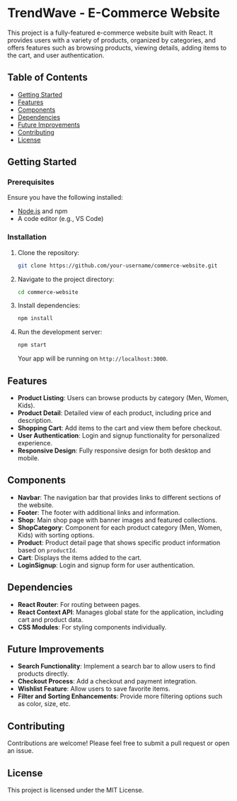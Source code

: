 #  TrendWave -  E-Commerce Website

This project is a fully-featured e-commerce website built with React. It provides users with a variety of products, organized by categories, and offers features such as browsing products, viewing details, adding items to the cart, and user authentication.

## Table of Contents

- [Getting Started](#getting-started)
- [Features](#features)
- [Components](#components)
- [Dependencies](#dependencies)
- [Future Improvements](#future-improvements)
- [Contributing](#contributing)
- [License](#license)

## Getting Started

### Prerequisites
Ensure you have the following installed:
- [Node.js](https://nodejs.org/) and npm
- A code editor (e.g., VS Code)

### Installation
1. Clone the repository:
   ```bash
   git clone https://github.com/your-username/commerce-website.git
   ```
2. Navigate to the project directory:
   ```bash
   cd commerce-website
   ```
3. Install dependencies:
   ```bash
   npm install
   ```
4. Run the development server:
   ```bash
   npm start
   ```
   Your app will be running on `http://localhost:3000`.


## Features

- **Product Listing**: Users can browse products by category (Men, Women, Kids).
- **Product Detail**: Detailed view of each product, including price and description.
- **Shopping Cart**: Add items to the cart and view them before checkout.
- **User Authentication**: Login and signup functionality for personalized experience.
- **Responsive Design**: Fully responsive design for both desktop and mobile.

## Components

- **Navbar**: The navigation bar that provides links to different sections of the website.
- **Footer**: The footer with additional links and information.
- **Shop**: Main shop page with banner images and featured collections.
- **ShopCategory**: Component for each product category (Men, Women, Kids) with sorting options.
- **Product**: Product detail page that shows specific product information based on `productId`.
- **Cart**: Displays the items added to the cart.
- **LoginSignup**: Login and signup form for user authentication.

## Dependencies

- **React Router**: For routing between pages.
- **React Context API**: Manages global state for the application, including cart and product data.
- **CSS Modules**: For styling components individually.

## Future Improvements

- **Search Functionality**: Implement a search bar to allow users to find products directly.
- **Checkout Process**: Add a checkout and payment integration.
- **Wishlist Feature**: Allow users to save favorite items.
- **Filter and Sorting Enhancements**: Provide more filtering options such as color, size, etc.

## Contributing

Contributions are welcome! Please feel free to submit a pull request or open an issue.

## License

This project is licensed under the MIT License.

